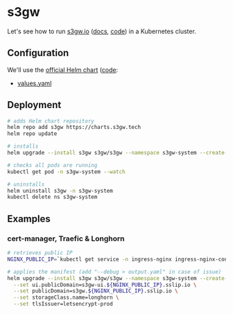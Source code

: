 # s3gw

Let's see how to run [s3gw.io](https://s3gw.tech/) ([docs](https://docs.s3gw.tech/), [code](https://github.com/s3gw-tech/s3gw)) in a Kubernetes cluster.

## Configuration

We'll use the [official Helm chart](https://docs.s3gw.tech/helm-charts) ([code](https://github.com/s3gw-tech/s3gw-charts):

- [values.yaml](https://github.com/s3gw-tech/s3gw-charts/blob/main/charts/s3gw/values.yaml)

## Deployment

```bash
# adds Helm chart repository
helm repo add s3gw https://charts.s3gw.tech
helm repo update

# installs
helm upgrade --install s3gw s3gw/s3gw --namespace s3gw-system --create-namespace

# checks all pods are running
kubectl get pod -n s3gw-system --watch

# uninstalls
helm uninstall s3gw -n s3gw-system
kubectl delete ns s3gw-system
```

## Examples

### cert-manager, Traefic & Longhorn

```bash
# retrieves public IP
NGINX_PUBLIC_IP=`kubectl get service -n ingress-nginx ingress-nginx-controller --output jsonpath='{.status.loadBalancer.ingress[0].ip}'`

# applies the manifest (add "--debug > output.yaml" in case of issue)
helm upgrade --install s3gw s3gw/s3gw --namespace s3gw-system --create-namespace \
  --set ui.publicDomain=s3gw-ui.${NGINX_PUBLIC_IP}.sslip.io \
  --set publicDomain=s3gw.${NGINX_PUBLIC_IP}.sslip.io \
  --set storageClass.name=longhorn \
  --set tlsIssuer=letsencrypt-prod
```
